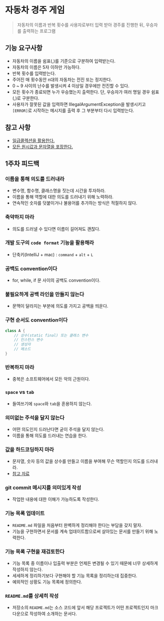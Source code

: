 # 자동차 경주 게임
> 자동차의 이름과 반복 횟수를 사용자로부터 입력 받아 경주를 진행한 뒤, 우승자를 출력하는 프로그램

## 기능 요구사항
- 자동차의 이름을 쉼표(,)를 기준으로 구분하여 입력받는다.
- 자동차의 이름은 5자 이하만 가능하다.
- 반복 횟수를 입력받는다.
- 주어진 매 횟수동안 n대의 자동차는 전진 또는 정지한다.
- 0 ~ 9 사이의 난수를 발생시켜 4 이상일 경우에만 전진할 수 있다.
- 모든 횟수가 종료되면 누가 우승했는지 출력한다. 단, 우승자가 여러 명일 경우 쉼표(,)로 구분한다.
- 사용자가 잘못된 값을 입력하면 IllegalArgumentException을 발생시키고 `[ERROR]`로 시작하는 메시지를 출력 후 그 부분부터 다시 입력받는다.

## 참고 사항
- [일급콜렉션을 활용한다.](https://developerfarm.wordpress.com/2012/02/01/object_calisthenics_/)
- [모든 원시값과 문자열을 포장한다.](https://developerfarm.wordpress.com/2012/02/01/object_calisthenics_/)

## 1주차 피드백
### 이름을 통해 의도를 드러내라
- 변수명, 함수명, 클래스명을 짓는데 시간을 투자하라.
- 이름을 통해 역할에 대한 의도를 드러내기 위해 노력하라.
- 연속적인 숫자를 덧붙이거나 불용어를 추가하는 방식은 적절하지 않다.
### 축약하지 마라
- 의도를 드러낼 수 있다면 이름이 길어져도 괜찮다.
### 개발 도구의 `code format` 기능을 활용해라
- 단축키(IntelliJ + mac) : `command` + `alt` + `L`
### 공백도 convention이다
- for, while, if 문 사이의 공백도 convention이다.
### 불필요하게 공백 라인을 만들지 않는다
- 문맥이 달라지는 부분에 의도를 가지고 공백을 띄운다.
### 구현 순서도 convention이다
```java
class A {
    // 상수(static final) 또는 클래스 변수
    // 인스턴스 변수
    // 생성자
    // 메소드
}
```
### 반복하지 마라
- 중복은 소프트웨어에서 모든 악의 근원이다.
### `space` vs `tab`
- 들여쓰기에 `space`와 `tab`을 혼용하지 않는다.
### 의미없는 주석을 달지 않는다
- 어떤 의도인지 드러난다면 굳이 주석을 달지 않는다.
- 이름을 통해 의도를 드러내는 연습을 한다.
### 값을 하드코딩하지 마라
- 문자열, 숫자 등의 값을 상수를 만들고 이름을 부여해 무슨 역할인지 의도를 드러내라.
- [참고 자료](https://lnsideout.tistory.com/entry/JAVA-%EC%9E%90%EB%B0%94-%EC%83%81%EC%88%98Constant-%EC%82%AC%EC%9A%A9%EB%B2%95-%ED%95%98%EB%93%9C%EC%BD%94%EB%94%A9-%ED%95%98%EC%A7%80%EB%A7%90%EC%9E%90)
### git commit 메시지를 의미있게 작성
- 작업한 내용에 대한 이해가 가능하도록 작성한다.
### 기능 목록 업데이트
- `README.md` 파일을 처음부터 완벽하게 정리해야 한다는 부담을 갖지 말자.
- 기능을 구현하면서 문서를 계속 업데이트함으로써 살아있는 문서를 만들기 위해 노력한다.
### 기능 목록 구현을 재검토한다
- 기능 목록 중 이름이나 입출력 부분은 언제든 변경될 수 있기 때문에 너무 상세하게 작성하지 않는다.
- 세세하게 정리하기보다 구현해야 할 기능 목록을 정리하는데 집중한다.
- 예외적인 상황도 기능 목록에 정의한다.
### `README.md`를 상세히 작성
- 저장소의 `README.md`는 소스 코드에 앞서 해당 프로젝트가 어떤 프로젝트인지 마크다운으로 작성하여 소개하는 문서다.